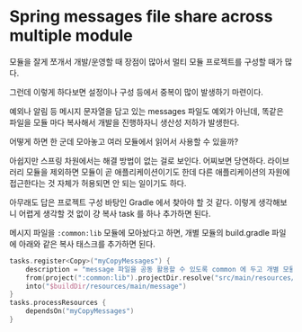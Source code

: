 # Spring messages file share across multiple module

모듈을 잘게 쪼개서 개발/운영할 때 장점이 많아서 멀티 모듈 프로젝트를 구성할 때가 많다.

그런데 이렇게 하다보면 설정이나 구성 등에서 중복이 많이 발생하기 마련이다.

예외나 알림 등 메시지 문자열을 담고 있는 messages 파일도 예외가 아닌데, 똑같은 파일을 모듈 마다 복사해서 개발을 진행하자니 생산성 저하가 발생한다.

어떻게 하면 한 군데 모아놓고 여러 모듈에서 읽어서 사용할 수 있을까?

아쉽지만 스프링 차원에서는 해결 방법이 없는 걸로 보인다. 어찌보면 당연하다. 라이브러리 모듈을 제외하면 모듈이 곧 애플리케이션이기도 한데 다른 애플리케이션의 자원에 접근한다는 것 자체가 허용되면 안 되는 일이기도 하다.

아무래도 답은 프로젝트 구성 바탕인 Gradle 에서 찾아야 할 것 같다. 이렇게 생각해보니 어렵게 생각할 것 없이 걍 복사 task 를 하나 추가하면 된다.

메시지 파일을 `:common:lib` 모듈에 모아놨다고 하면, 개별 모듈의 build.gradle 파일에 아래와 같은 복사 태스크를 추가하면 된다.

```kotlin
tasks.register<Copy>("myCopyMessages") {
    description = "message 파일을 공동 활용할 수 있도록 common 에 두고 개별 모듈 빌드 시 복사"
    from(project(":common:lib").projectDir.resolve("src/main/resources/message"))
    into("$buildDir/resources/main/message")
}
tasks.processResources {
    dependsOn("myCopyMessages")
}
```

